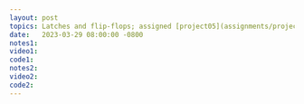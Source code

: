 ```yaml
---
layout: post
topics: Latches and flip-flops; assigned [project05](assignments/project05.html)
date:   2023-03-29 08:00:00 -0800
notes1: 
video1:  
code1:  
notes2: 
video2: 
code2:  
---
```

